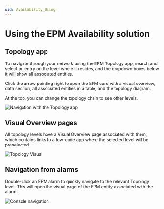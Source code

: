 ```yaml
---
uid: Availability_Using
---
```


# Using the EPM Availability solution

## Topology app

To navigate through your network using the EPM Topology app, search and select an entry on the level where it resides, and the dropdown boxes below it will show all associated entities.

Click the arrow pointing right to open the EPM card with a visual overview, data section, all associated entities in a table, and the topology diagram.

At the top, you can change the topology chain to see other levels.

![Navigation with the Topology app](~/user-guide/images/EPM_Availability_Topology_Navigation.gif)

## Visual Overview pages

All topology levels have a Visual Overview page associated with them, which contains links to a low-code app where the selected level will be preselected.

![Topology Visual](~/user-guide/images/EPM_Availability_Topology_Visual.gif)

## Navigation from alarms

Double-click an EPM alarm to quickly navigate to the relevant Topology level. This will open the visual page of the EPM entity associated with the alarm.

![Console navigation](~/user-guide/images/EPM_Availability_Alarm_Console_Navigation.gif)
